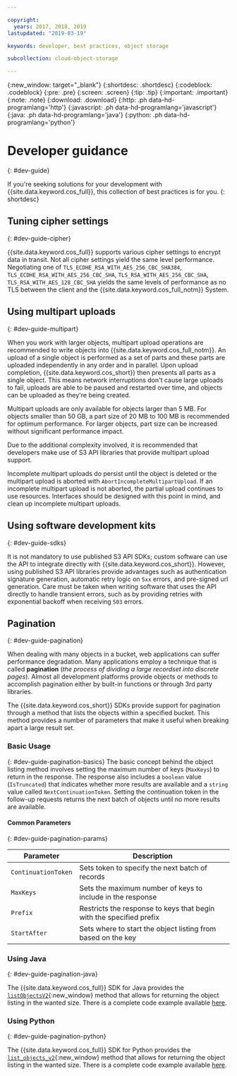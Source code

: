 ```yaml
---

copyright:
  years: 2017, 2018, 2019
lastupdated: "2019-03-19"

keywords: developer, best practices, object storage

subcollection: cloud-object-storage

---
```

{:new_window: target="_blank"}
{:shortdesc: .shortdesc}
{:codeblock: .codeblock}
{:pre: .pre}
{:screen: .screen}
{:tip: .tip}
{:important: .important}
{:note: .note}
{:download: .download} 
{:http: .ph data-hd-programlang='http'} 
{:javascript: .ph data-hd-programlang='javascript'} 
{:java: .ph data-hd-programlang='java'} 
{:python: .ph data-hd-programlang='python'}

# Developer guidance
{: #dev-guide}

If you're seeking solutions for your development with {{site.data.keyword.cos_full}}, this collection of best practices is for you.
{: shortdesc}

## Tuning cipher settings
{: #dev-guide-cipher}

{{site.data.keyword.cos_full}} supports various cipher settings to encrypt data in transit. Not all cipher settings yield the same level performance. Negotiating one of `TLS_ECDHE_RSA_WITH_AES_256_CBC_SHA384`, `TLS_ECDHE_RSA_WITH_AES_256_CBC_SHA`, `TLS_RSA_WITH_AES_256_CBC_SHA`, `TLS_RSA_WITH_AES_128_CBC_SHA` yields the same levels of performance as no TLS between the client and the {{site.data.keyword.cos_full_notm}} System.

## Using multipart uploads
{: #dev-guide-multipart}

When you work with larger objects, multipart upload operations are recommended to write objects into {{site.data.keyword.cos_full_notm}}. An upload of a single object is performed as a set of parts and these parts are uploaded independently in any order and in parallel. Upon upload completion, {{site.data.keyword.cos_short}} then presents all parts as a single object. This means network interruptions don't cause large uploads to fail, uploads are able to be paused and restarted over time, and objects can be uploaded as they're being created.

Multipart uploads are only available for objects larger than 5 MB. For objects smaller than 50 GB, a part size of 20 MB to 100 MB is recommended for optimum performance. For larger objects, part size can be increased without significant performance impact.

Due to the additional complexity involved, it is recommended that developers make use of S3 API libraries that provide multipart upload support.

Incomplete multipart uploads do persist until the object is deleted or the multipart upload is aborted with `AbortIncompleteMultipartUpload`. If an incomplete multipart upload is not aborted, the partial upload continues to use resources. Interfaces should be designed with this point in mind, and clean up incomplete multipart uploads.

## Using software development kits
{: #dev-guide-sdks}

It is not mandatory to use published S3 API SDKs; custom software can use the API to integrate directly with {{site.data.keyword.cos_short}}. However, using published S3 API libraries provide advantages such as authentication signature generation, automatic retry logic on `5xx` errors, and pre-signed url generation. Care must be taken when writing software that uses the API directly to handle transient errors, such as by providing retries with exponential backoff when receiving `503` errors.

## Pagination
{: #dev-guide-pagination}

When dealing with many objects in a bucket, web applications can suffer performance degradation. Many applications employ a technique that is called **pagination** (*the process of dividing a large recordset into discrete pages*). Almost all development platforms provide objects or methods to accomplish pagination either by built-in functions or through 3rd party libraries.

The {{site.data.keyword.cos_short}} SDKs provide support for pagination through a method that lists the objects within a specified bucket. This method provides a number of parameters that make it useful when breaking apart a large result set.

### Basic Usage
{: #dev-guide-pagination-basics}
The basic concept behind the object listing method involves setting the maximum number of keys (`MaxKeys`) to return in the response. The response also includes a `boolean` value (`IsTruncated`) that indicates whether more results are available and a `string` value called `NextContinuationToken`. Setting the continuation token in the follow-up requests returns the next batch of objects until no more results are available.

#### Common Parameters
{: #dev-guide-pagination-params}

|Parameter|Description|
|---|---|
|`ContinuationToken`|Sets token to specify the next batch of records|
|`MaxKeys`|Sets the maximum number of keys to include in the response|
|`Prefix`|Restricts the response to keys that begin with the specified prefix|
|`StartAfter`|Sets where to start the object listing from based on the key|

### Using Java
{: #dev-guide-pagination-java}

The {{site.data.keyword.cos_full}} SDK for Java provides the [`listObjectsV2`](https://ibm.github.io/ibm-cos-sdk-java/com/ibm/cloud/objectstorage/services/s3/AmazonS3.html#listObjectsV2-com.ibm.cloud.objectstorage.services.s3.model.ListObjectsV2Request-){:new_window} method that allows for returning the object listing in the wanted size. There is a complete code example available [here](/docs/services/cloud-object-storage/libraries?topic=cloud-object-storage-java#list-objects-v2).

### Using Python
{: #dev-guide-pagination-python}

The {{site.data.keyword.cos_full}} SDK for Python provides the [`list_objects_v2`](https://ibm.github.io/ibm-cos-sdk-python/reference/services/s3.html#S3.Client.list_objects_v2){:new_window} method that allows for returning the object listing in the wanted size. There is a complete code example available [here](/docs/services/cloud-object-storage/libraries?topic=cloud-object-storage-python#list-objects-v2).
